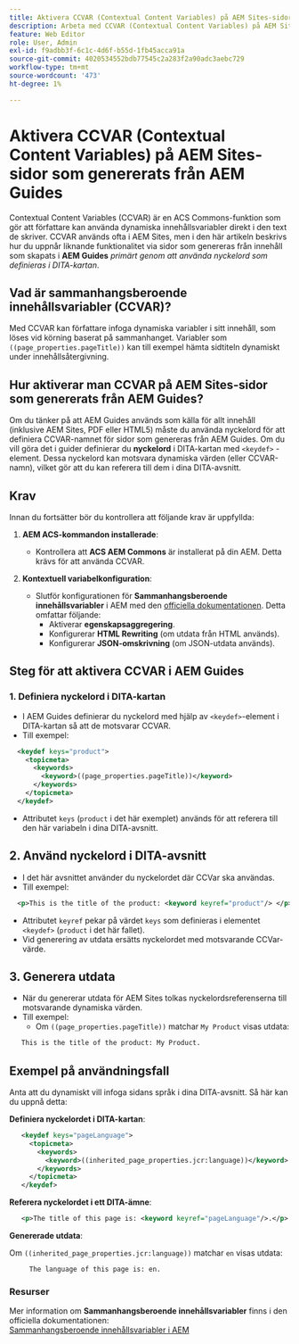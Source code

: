 ```yaml
---
title: Aktivera CCVAR (Contextual Content Variables) på AEM Sites-sidor som genererats från AEM Guides
description: Arbeta med CCVAR (Contextual Content Variables) på AEM Sites-sidor som genererats från AEM Guides
feature: Web Editor
role: User, Admin
exl-id: f9adbb3f-6c1c-4d6f-b55d-1fb45acca91a
source-git-commit: 4020534552bdb77545c2a283f2a90adc3aebc729
workflow-type: tm+mt
source-wordcount: '473'
ht-degree: 1%

---
```


# Aktivera CCVAR (Contextual Content Variables) på AEM Sites-sidor som genererats från AEM Guides

Contextual Content Variables (CCVAR) är en ACS Commons-funktion som gör att författare kan använda dynamiska innehållsvariabler direkt i den text de skriver. CCVAR används ofta i AEM Sites, men i den här artikeln beskrivs hur du uppnår liknande funktionalitet via sidor som genereras från innehåll som skapats i **AEM Guides** *primärt genom att använda nyckelord som definieras i DITA-kartan*.


## Vad är sammanhangsberoende innehållsvariabler (CCVAR)?

Med CCVAR kan författare infoga dynamiska variabler i sitt innehåll, som löses vid körning baserat på sammanhanget. Variabler som `((page_properties.pageTitle))` kan till exempel hämta sidtiteln dynamiskt under innehållsåtergivning.


## Hur aktiverar man CCVAR på AEM Sites-sidor som genererats från AEM Guides?

Om du tänker på att AEM Guides används som källa för allt innehåll (inklusive AEM Sites, PDF eller HTML5) måste du använda nyckelord för att definiera CCVAR-namnet för sidor som genereras från AEM Guides. Om du vill göra det i guider definierar du **nyckelord** i DITA-kartan med `<keydef>` -element. Dessa nyckelord kan motsvara dynamiska värden (eller CCVAR-namn), vilket gör att du kan referera till dem i dina DITA-avsnitt.


## Krav

Innan du fortsätter bör du kontrollera att följande krav är uppfyllda:

1. **AEM ACS-kommandon installerade**:
   - Kontrollera att **ACS AEM Commons** är installerat på din AEM. Detta krävs för att använda CCVAR.

2. **Kontextuell variabelkonfiguration**:
   - Slutför konfigurationen för **Sammanhangsberoende innehållsvariabler** i AEM med den [officiella dokumentationen](https://adobe-consulting-services.github.io/acs-aem-commons/features/contextual-content-variables/index.html). Detta omfattar följande:
      - Aktiverar **egenskapsaggregering**.
      - Konfigurerar **HTML Rewriting** (om utdata från HTML används).
      - Konfigurerar **JSON-omskrivning** (om JSON-utdata används).



## Steg för att aktivera CCVAR i AEM Guides

### 1. Definiera nyckelord i DITA-kartan

- I AEM Guides definierar du nyckelord med hjälp av `<keydef>`-element i DITA-kartan så att de motsvarar CCVAR.
- Till exempel:

```xml
  <keydef keys="product">
    <topicmeta>
      <keywords>
        <keyword>((page_properties.pageTitle))</keyword>
      </keywords>
    </topicmeta>
  </keydef>
```

- Attributet `keys` (`product` i det här exemplet) används för att referera till den här variabeln i dina DITA-avsnitt.


## 2. Använd nyckelord i DITA-avsnitt

- I det här avsnittet använder du nyckelordet där CCVar ska användas.
- Till exempel:

```xml
  <p>This is the title of the product: <keyword keyref="product"/> </p>
```

- Attributet `keyref` pekar på värdet `keys` som definieras i elementet `<keydef>` (`product` i det här fallet).
- Vid generering av utdata ersätts nyckelordet med motsvarande CCVar-värde.


## 3. Generera utdata

- När du genererar utdata för AEM Sites tolkas nyckelordsreferenserna till motsvarande dynamiska värden.
- Till exempel:
   - Om `((page_properties.pageTitle))` matchar `My Product` visas utdata:

```xml
   This is the title of the product: My Product.
```


## Exempel på användningsfall

Anta att du dynamiskt vill infoga sidans språk i dina DITA-avsnitt. Så här kan du uppnå detta:

**Definiera nyckelordet i DITA-kartan**:

```xml
   <keydef keys="pageLanguage">
     <topicmeta>
       <keywords>
         <keyword>((inherited_page_properties.jcr:language))</keyword>
       </keywords>
     </topicmeta>
   </keydef>
```

**Referera nyckelordet i ett DITA-ämne**:

```xml
   <p>The title of this page is: <keyword keyref="pageLanguage"/>.</p>
```

**Genererade utdata**:

Om `((inherited_page_properties.jcr:language))` matchar `en` visas utdata:

```
     The language of this page is: en.
```


### Resurser

Mer information om **Sammanhangsberoende innehållsvariabler** finns i den officiella dokumentationen:\
[Sammanhangsberoende innehållsvariabler i AEM ](https://adobe-consulting-services.github.io/acs-aem-commons/features/contextual-content-variables/index.html)
